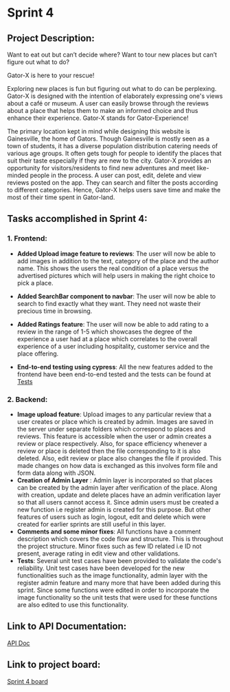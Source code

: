# Sprint 4 

## Project Description:
Want to eat out but can’t decide where? Want to tour new places but can’t figure out what to do?

Gator-X is here to your rescue!

Exploring new places is fun but figuring out what to do can be perplexing. Gator-X is designed with the intention of elaborately expressing one's views about a café or museum. A user can easily browse through the reviews about a place that helps them to make an informed choice and thus enhance their experience. Gator-X stands for Gator-Experience! 

The primary location kept in mind while designing this website is Gainesville, the home of Gators. Though Gainesville is mostly seen as a town of students, it has a diverse population distribution catering needs of various age groups. It often gets tough for people to identify the places that suit their taste especially if they are new to the city. Gator-X provides an opportunity for visitors/residents to find new adventures and meet like-minded people in the process. A user can post, edit, delete and view reviews posted on the app. They can search and filter the posts according to different categories. Hence, Gator-X helps users save time and make the most of their time spent in Gator-land.

## Tasks accomplished in Sprint 4:
### 1. Frontend:
* **Added Upload image feature to reviews**: The user will now be able to add images in addition to the text, category of the place and the author name. This shows the users the real condition of a place versus the advertised pictures which will help users in making the right choice to pick a place.

* **Added SearchBar component to navbar**: The user will now be able to search to find exactly what they want. They need not waste their precious time in browsing.

* **Added Ratings feature**: The user will now be able to add rating to a review in the range of 1-5 which showcases the degree of the experience a user had at a place which correlates to the overall experience of a user including hospitality, customer service and the place offering.

* **End-to-end testing using cypress**: All the new features added to the frontend have been end-to-end tested and the tests can be found at [Tests](https://github.com/kamalsairajk/Gator-X/tree/main/frontend/cypress)

### 2. Backend:

* **Image upload feature**: Upload images to any particular review that a user creates or place which is created by admin. Images are saved in the server under separate folders which correspond to places and reviews. This feature is accessible when the user or admin creates a review or place respectively. Also, for space efficiency whenever a review or place is deleted then the file corresponding to it is also deleted. Also, edit review or place also changes the file if provided. This made changes on how data is exchanged as this involves form file and form data along with JSON.
* **Creation of Admin Layer** : Admin layer is incorporated so that places can be created by the admin layer after verification of the place. Along with creation, update and delete places have an admin verification layer so that all users cannot access it. Since admin users must be created a new function i.e register admin is created for this purpose. But other features of users such as login, logout, edit and delete which were created for earlier sprints are still useful in this layer.
* **Comments and some minor fixes**: All functions have a comment description which covers the code flow and structure. This is throughout the project structure. Minor fixes such as few ID related i.e ID not present, average rating in edit view and other validations.
* **Tests**: Several unit test cases have been provided to validate the code's reliability. Unit test cases have been developed for the new functionalities such as the image functionality, admin layer with the register admin feature and many more that have been added during this sprint. Since some functions were edited in order to incorporate the image functionality so the unit tests that were used for these functions are also edited to use this functionality.

## Link to API Documentation:
[API Doc](https://github.com/kamalsairajk/Gator-X/blob/main/backend/API%20Doc.MD)

## Link to project board: 
[Sprint 4 board](https://github.com/kamalsairajk/Gator-X/projects/4)

